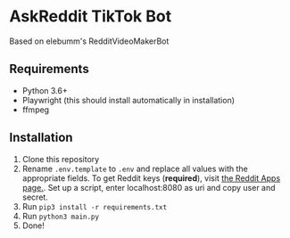 # AskReddit TikTok Bot

Based on elebumm's RedditVideoMakerBot

## Requirements

- Python 3.6+
- Playwright (this should install automatically in installation)
- ffmpeg

## Installation

1. Clone this repository
2. Rename `.env.template` to `.env` and replace all values with the appropriate fields. To get Reddit keys (**required**), visit [the Reddit Apps page.](https://www.reddit.com/prefs/apps). Set up a script, enter localhost:8080 as uri and copy user and secret.
3. Run `pip3 install -r requirements.txt`
4. Run `python3 main.py`
5. Done!